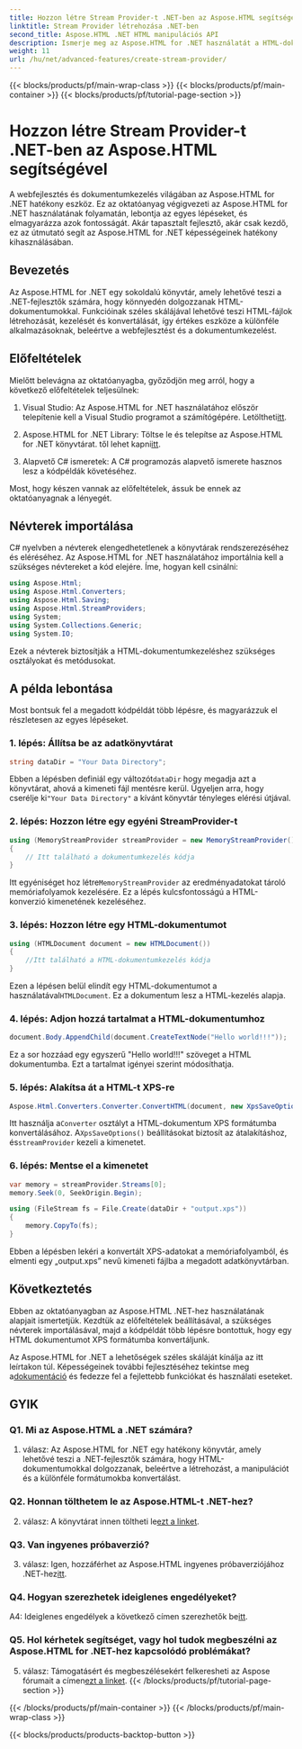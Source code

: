 ```yaml
---
title: Hozzon létre Stream Provider-t .NET-ben az Aspose.HTML segítségével
linktitle: Stream Provider létrehozása .NET-ben
second_title: Aspose.HTML .NET HTML manipulációs API
description: Ismerje meg az Aspose.HTML for .NET használatát a HTML-dokumentumok hatékony kezeléséhez. Lépésről lépésre bemutató fejlesztőknek.
weight: 11
url: /hu/net/advanced-features/create-stream-provider/
---
```


{{< blocks/products/pf/main-wrap-class >}}
{{< blocks/products/pf/main-container >}}
{{< blocks/products/pf/tutorial-page-section >}}

# Hozzon létre Stream Provider-t .NET-ben az Aspose.HTML segítségével

A webfejlesztés és dokumentumkezelés világában az Aspose.HTML for .NET hatékony eszköz. Ez az oktatóanyag végigvezeti az Aspose.HTML for .NET használatának folyamatán, lebontja az egyes lépéseket, és elmagyarázza azok fontosságát. Akár tapasztalt fejlesztő, akár csak kezdő, ez az útmutató segít az Aspose.HTML for .NET képességeinek hatékony kihasználásában.

## Bevezetés

Az Aspose.HTML for .NET egy sokoldalú könyvtár, amely lehetővé teszi a .NET-fejlesztők számára, hogy könnyedén dolgozzanak HTML-dokumentumokkal. Funkcióinak széles skálájával lehetővé teszi HTML-fájlok létrehozását, kezelését és konvertálását, így értékes eszköze a különféle alkalmazásoknak, beleértve a webfejlesztést és a dokumentumkezelést.

## Előfeltételek

Mielőtt belevágna az oktatóanyagba, győződjön meg arról, hogy a következő előfeltételek teljesülnek:

1.  Visual Studio: Az Aspose.HTML for .NET használatához először telepítenie kell a Visual Studio programot a számítógépére. Letöltheti[itt](https://visualstudio.microsoft.com/).

2.  Aspose.HTML for .NET Library: Töltse le és telepítse az Aspose.HTML for .NET könyvtárat. től lehet kapni[itt](https://releases.aspose.com/html/net/).

3. Alapvető C# ismeretek: A C# programozás alapvető ismerete hasznos lesz a kódpéldák követéséhez.

Most, hogy készen vannak az előfeltételek, ássuk be ennek az oktatóanyagnak a lényegét.

## Névterek importálása

C# nyelvben a névterek elengedhetetlenek a könyvtárak rendszerezéséhez és eléréséhez. Az Aspose.HTML for .NET használatához importálnia kell a szükséges névtereket a kód elejére. Íme, hogyan kell csinálni:

```csharp
using Aspose.Html;
using Aspose.Html.Converters;
using Aspose.Html.Saving;
using Aspose.Html.StreamProviders;
using System;
using System.Collections.Generic;
using System.IO;
```

Ezek a névterek biztosítják a HTML-dokumentumkezeléshez szükséges osztályokat és metódusokat.

## A példa lebontása

Most bontsuk fel a megadott kódpéldát több lépésre, és magyarázzuk el részletesen az egyes lépéseket.

### 1. lépés: Állítsa be az adatkönyvtárat

```csharp
string dataDir = "Your Data Directory";
```

 Ebben a lépésben definiál egy változót`dataDir` hogy megadja azt a könyvtárat, ahová a kimeneti fájl mentésre kerül. Ügyeljen arra, hogy cserélje ki`"Your Data Directory"` a kívánt könyvtár tényleges elérési útjával.

### 2. lépés: Hozzon létre egy egyéni StreamProvider-t

```csharp
using (MemoryStreamProvider streamProvider = new MemoryStreamProvider())
{
    // Itt található a dokumentumkezelés kódja
}
```

 Itt egyéniséget hoz létre`MemoryStreamProvider` az eredményadatokat tároló memóriafolyamok kezelésére. Ez a lépés kulcsfontosságú a HTML-konverzió kimenetének kezeléséhez.

### 3. lépés: Hozzon létre egy HTML-dokumentumot

```csharp
using (HTMLDocument document = new HTMLDocument())
{
    //Itt található a HTML-dokumentumkezelés kódja
}
```

 Ezen a lépésen belül elindít egy HTML-dokumentumot a használatával`HTMLDocument`. Ez a dokumentum lesz a HTML-kezelés alapja.

### 4. lépés: Adjon hozzá tartalmat a HTML-dokumentumhoz

```csharp
document.Body.AppendChild(document.CreateTextNode("Hello world!!!"));
```

Ez a sor hozzáad egy egyszerű "Hello world!!!" szöveget a HTML dokumentumba. Ezt a tartalmat igényei szerint módosíthatja.

### 5. lépés: Alakítsa át a HTML-t XPS-re

```csharp
Aspose.Html.Converters.Converter.ConvertHTML(document, new XpsSaveOptions(), streamProvider);
```

 Itt használja a`Converter` osztályt a HTML-dokumentum XPS formátumba konvertálásához. A`XpsSaveOptions()` beállításokat biztosít az átalakításhoz, és`streamProvider` kezeli a kimenetet.

### 6. lépés: Mentse el a kimenetet

```csharp
var memory = streamProvider.Streams[0];
memory.Seek(0, SeekOrigin.Begin);

using (FileStream fs = File.Create(dataDir + "output.xps"))
{
    memory.CopyTo(fs);
}
```

Ebben a lépésben lekéri a konvertált XPS-adatokat a memóriafolyamból, és elmenti egy „output.xps” nevű kimeneti fájlba a megadott adatkönyvtárban.

## Következtetés

Ebben az oktatóanyagban az Aspose.HTML .NET-hez használatának alapjait ismertetjük. Kezdtük az előfeltételek beállításával, a szükséges névterek importálásával, majd a kódpéldát több lépésre bontottuk, hogy egy HTML dokumentumot XPS formátumba konvertáljunk.

 Az Aspose.HTML for .NET a lehetőségek széles skáláját kínálja az itt leírtakon túl. Képességeinek további fejlesztéséhez tekintse meg a[dokumentáció](https://reference.aspose.com/html/net/) és fedezze fel a fejlettebb funkciókat és használati eseteket.

## GYIK

### Q1. Mi az Aspose.HTML a .NET számára?

1. válasz: Az Aspose.HTML for .NET egy hatékony könyvtár, amely lehetővé teszi a .NET-fejlesztők számára, hogy HTML-dokumentumokkal dolgozzanak, beleértve a létrehozást, a manipulációt és a különféle formátumokba konvertálást.

### Q2. Honnan tölthetem le az Aspose.HTML-t .NET-hez?

 2. válasz: A könyvtárat innen töltheti le[ezt a linket](https://releases.aspose.com/html/net/).

### Q3. Van ingyenes próbaverzió?

 3. válasz: Igen, hozzáférhet az Aspose.HTML ingyenes próbaverziójához .NET-hez[itt](https://releases.aspose.com/).

### Q4. Hogyan szerezhetek ideiglenes engedélyeket?

 A4: Ideiglenes engedélyek a következő címen szerezhetők be[itt](https://purchase.aspose.com/temporary-license/).

### Q5. Hol kérhetek segítséget, vagy hol tudok megbeszélni az Aspose.HTML for .NET-hez kapcsolódó problémákat?

 5. válasz: Támogatásért és megbeszélésekért felkeresheti az Aspose fórumait a címen[ezt a linket](https://forum.aspose.com/).
{{< /blocks/products/pf/tutorial-page-section >}}

{{< /blocks/products/pf/main-container >}}
{{< /blocks/products/pf/main-wrap-class >}}

{{< blocks/products/products-backtop-button >}}

